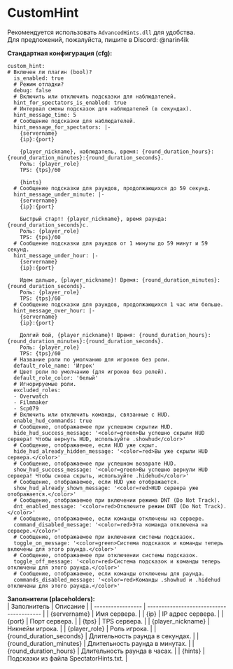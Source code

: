 # CustomHint
Рекомендуется использовать `AdvancedHints.dll` для удобства.  
Для предложений, пожалуйста, пишите в Discord: @narin4ik  

**Стандартная конфигурация (cfg):**   
```
custom_hint:
# Включен ли плагин (bool)?
  is_enabled: true
  # Режим отладки?
  debug: false
  # Включить или отключить подсказки для наблюдателей.
  hint_for_spectators_is_enabled: true
  # Интервал смены подсказок для наблюдателей (в секундах).
  hint_message_time: 5
  # Сообщение подсказки для наблюдателей.
  hint_message_for_spectators: |-
    {servername}
    {ip}:{port}

    {player_nickname}, наблюдатель, время: {round_duration_hours}:{round_duration_minutes}:{round_duration_seconds}.
    Роль: {player_role}
    TPS: {tps}/60

    {hints}
  # Сообщение подсказки для раундов, продолжающихся до 59 секунд.
  hint_message_under_minute: |-
    {servername}
    {ip}:{port}

    Быстрый старт! {player_nickname}, время раунда: {round_duration_seconds}с.
    Роль: {player_role}
    TPS: {tps}/60
  # Сообщение подсказки для раундов от 1 минуты до 59 минут и 59 секунд.
  hint_message_under_hour: |-
    {servername}
    {ip}:{port}

    Идем дальше, {player_nickname}! Время: {round_duration_minutes}:{round_duration_seconds}.
    Роль: {player_role}
    TPS: {tps}/60
  # Сообщение подсказки для раундов, продолжающихся 1 час или больше.
  hint_message_over_hour: |-
    {servername}
    {ip}:{port}

    Долгий бой, {player_nickname}! Время: {round_duration_hours}:{round_duration_minutes}:{round_duration_seconds}.
    Роль: {player_role}
    TPS: {tps}/60
  # Название роли по умолчанию для игроков без роли.
  default_role_name: 'Игрок'
  # Цвет роли по умолчанию (для игроков без ролей).
  default_role_color: 'белый'
  # Игнорируемые роли.
  excluded_roles:
  - Overwatch
  - Filmmaker
  - Scp079
  # Включить или отключить команды, связанные с HUD.
  enable_hud_commands: true
  # Сообщение, отображаемое при успешном скрытии HUD.
  hide_hud_success_message: '<color=green>Вы успешно скрыли HUD сервера! Чтобы вернуть HUD, используйте .showhud</color>'
  # Сообщение, отображаемое, если HUD уже скрыт.
  hide_hud_already_hidden_message: '<color=red>Вы уже скрыли HUD сервера.</color>'
  # Сообщение, отображаемое при успешном возврате HUD.
  show_hud_success_message: '<color=green>Вы успешно вернули HUD сервера! Чтобы снова скрыть, используйте .hidehud</color>'
  # Сообщение, отображаемое, если HUD уже отображается.
  show_hud_already_shown_message: '<color=red>HUD сервера уже отображается.</color>'
  # Сообщение, отображаемое при включении режима DNT (Do Not Track).
  dnt_enabled_message: '<color=red>Отключите режим DNT (Do Not Track).</color>'
  # Сообщение, отображаемое, если команды отключены на сервере.
  command_disabled_message: '<color=red>Эта команда отключена на сервере.</color>'
  # Сообщение, отображаемое при включении системы подсказок.
  toggle_on_message: '<color=green>Система подсказок и команды теперь включены для этого раунда.</color>'
  # Сообщение, отображаемое при отключении системы подсказок.
  toggle_off_message: '<color=red>Система подсказок и команды теперь отключены для этого раунда.</color>'
  # Сообщение, отображаемое, если команды отключены для раунда.
  commands_disabled_message: '<color=red>Команды .showhud и .hidehud отключены для этого раунда.</color>'
```

**Заполнители (placeholders):**  
| Заполнитель       | Описание                                 |
| ----------------- | ---------------------------------------- |
| {servername}      | Имя сервера.                            |
| {ip}              | IP адрес сервера.                       |
| {port}            | Порт сервера.                           |
| {tps}             | TPS сервера.                            |
| {player_nickname} | Никнейм игрока.                         |
| {player_role}     | Роль игрока.                            |
| {round_duration_seconds} | Длительность раунда в секундах.    |
| {round_duration_minutes} | Длительность раунда в минутах.    |
| {round_duration_hours}   | Длительность раунда в часах.      |
| {hints}           | Подсказки из файла SpectatorHints.txt.  |
